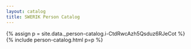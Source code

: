 ```yaml
---
layout: catalog
title: SWERIK Person Catalog
---
```

{% assign p = site.data._person-catalog.i-CtdRwcAzh5Qsduz6RJeCot %}
{% include person-catalog.html p=p %}


